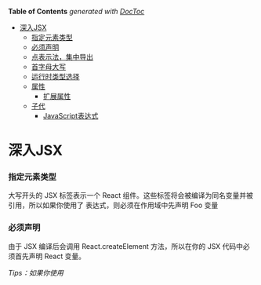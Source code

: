 <!-- START doctoc generated TOC please keep comment here to allow auto update -->
<!-- DON'T EDIT THIS SECTION, INSTEAD RE-RUN doctoc TO UPDATE -->
**Table of Contents**  *generated with [DocToc](https://github.com/thlorenz/doctoc)*

- [深入JSX](#%E6%B7%B1%E5%85%A5jsx)
    - [指定元素类型](#%E6%8C%87%E5%AE%9A%E5%85%83%E7%B4%A0%E7%B1%BB%E5%9E%8B)
    - [必须声明](#%E5%BF%85%E9%A1%BB%E5%A3%B0%E6%98%8E)
    - [点表示法，集中导出](#%E7%82%B9%E8%A1%A8%E7%A4%BA%E6%B3%95%E9%9B%86%E4%B8%AD%E5%AF%BC%E5%87%BA)
    - [首字母大写](#%E9%A6%96%E5%AD%97%E6%AF%8D%E5%A4%A7%E5%86%99)
    - [运行时类型选择](#%E8%BF%90%E8%A1%8C%E6%97%B6%E7%B1%BB%E5%9E%8B%E9%80%89%E6%8B%A9)
  - [属性](#%E5%B1%9E%E6%80%A7)
    - [扩展属性](#%E6%89%A9%E5%B1%95%E5%B1%9E%E6%80%A7)
  - [子代](#%E5%AD%90%E4%BB%A3)
    - [JavaScript表达式](#javascript%E8%A1%A8%E8%BE%BE%E5%BC%8F)

<!-- END doctoc generated TOC please keep comment here to allow auto update -->

# 深入JSX

### 指定元素类型

大写开头的 JSX 标签表示一个 React 组件。这些标签将会被编译为同名变量并被引用，所以如果你使用了 <Foo /> 表达式，则必须在作用域中先声明 Foo 变量


### 必须声明

由于 JSX 编译后会调用 React.createElement 方法，所以在你的 JSX 代码中必须首先声明 React 变量。

*Tips：如果你使用 <script> 加载 React，它将作用于全局*



### 点表示法，集中导出

可以使用 JSX 中的点表示法来引用 React 组件。你可以方便地从一个模块中导出许多 React 组件

	import React from 'react';
	
	const MyComponents = {
	  DatePicker: function DatePicker(props) {
	    return <div>Imagine a {props.color} datepicker here.</div>;
	  }
	}
	
	function BlueDatePicker() {
	  return <MyComponents.DatePicker color="blue" />;
	}


### 首字母大写

自定义组件应使用大写开头，原生标签使用小写，原因是，小写在编译后使用字符串传递，大写在采用变量传递，大小写为React的约定

### 运行时类型选择

你不能使用表达式来作为 React 元素的标签。如果你的确想通过表达式来确定 React 元素的类型，请先将其赋值给大写开头的变量。也就是说你可以借助变量来动态渲染组件

	import React from 'react';
	import { PhotoStory, VideoStory } from './stories';
	
	const components = {
	  photo: PhotoStory,
	  video: VideoStory
	};
	
	function Story(props) {
	  // 正确！JSX 标签名可以为大写开头的变量。
	  const SpecificStory = components[props.storyType];
	  return <SpecificStory story={props.story} />;
	}

## 属性

组件属性只能使用JavaScript表达式，流程控制语句不属于表达式，所以不能直接在JSX中使用，可以放置在JSX外围，运算结束后通过插值传入JSX

> prop default value

属性默认值为true，意思就是定义了一个Props不填入具体表达式，则这个表达式就是true

### 扩展属性

可以借助es6展开运算符，进行props赋值展开，谨慎使用，放置过多的不相干属性流入子组件

	function App2() {
	  const props = {firstName: 'Ben', lastName: 'Hector'};
	  return <Greeting {...props} />;
	}


## 子代

组件中建嵌入的其他内容、其他组件将会在实体属性children上表现，你可以通过此属性访问在自定义组件标签中插入的东西，如：

	<MyComponent>Hello world!</MyComponent>

MyComponent 的 props.children 值将会直接是 "hello world!"

JSX 会移除空行和开始与结尾处的空格。标签邻近的新行也会被移除，字符串常量内部的换行会被压缩成一个空格，内容不会转义，可以使用HTML实体

### JavaScript表达式

列表渲染正确姿势

	function Item(props) {
	  return <li>{props.message}</li>;
	}
	
	function TodoList() {
	  const todos = ['finish doc', 'submit pr', 'nag dan to review'];
	  return (
	    <ul>
	      {todos.map((message) => <Item key={message} message={message} />)}
	    </ul>
	  );
	}

> 条件渲染组件

	<div>
	  {props.messages.length > 0 &&
	    <MessageList messages={props.messages} />
	  }
	</div>

**Tips:** js中  true && anything = anything,React不会渲染假值，但是会渲染falsy值，并不会进行隐式转换

























